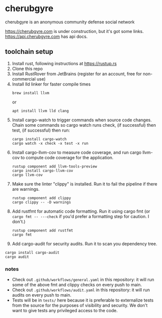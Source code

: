 # cherubgyre
cherubgyre is an anonymous community defense social network

https://cherubgyre.com is under construction, but it's got some links.
https://api.cherubgyre.com has api docs.

## toolchain setup
1. Install rust, following instructions at https://rustup.rs
2. Clone this repo
3. Install RustRover from JetBrains (register for an account, free for non-commercial use)
4. Install lld linker for faster compile times
    ```
    brew install llvm
    ```
    or
    ```
    apt install llvm lld clang
    ```
6. Install cargo-watch to trigger commands when source code changes. Chain some commands so cargo watch runs check, (if successful) then test, (if successful) then run:
    ```
    cargo install cargo-watch
    cargo watch -x check -x test -x run
    ```
7. Install cargo-llvm-cov to measure code coverage, and run cargo llvm-cov to compute code coverage for the application.
   ```
   rustup component add llvm-tools-preview
   cargo install cargo-llvm-cov
   cargo llvm-cov
   ```
8. Make sure the linter "clippy" is installed. Run it to fail the pipeline if there are warnings.
   ```
   rustup component add clippy
   cargo clippy -- -D warnings
   ```
9. Add rustfmt for automatic code formatting. Run it using cargo fmt (or `cargo fmt -- ---check` if you'd prefer a formatting step for caution. I don't.)
   ```
   rustup component add rustfmt
   cargo fmt
   ```
10. Add cargo-audit for security audits. Run it to scan you dependency tree.
   ```
   cargo install cargo-audit
   cargo audit
   ```
### notes
- Check out `.github/workflows/general.yaml` in this repository: it will run some of the above fmt and clippy checks on every push to main.
- Check out `.github/workflows/audit.yaml` in this repository: it will run audits on every push to main.
- Tests will be in `tests/` here because it is preferable to externalize tests from the source for the purposes of visibility and security. We don't want to give tests any privileged access to the code.
